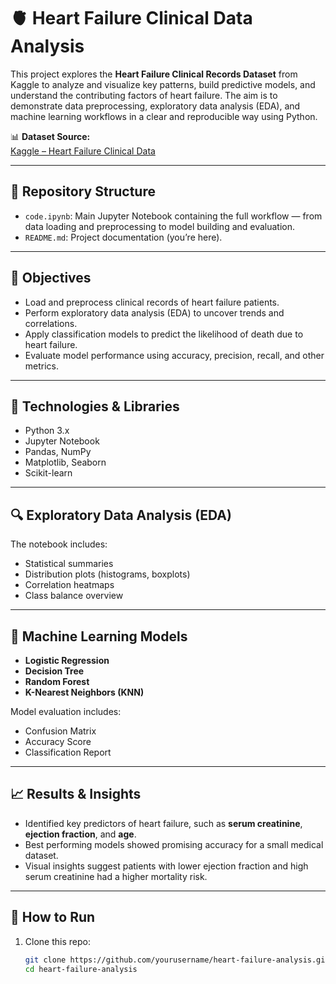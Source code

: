 # 🫀 Heart Failure Clinical Data Analysis

This project explores the **Heart Failure Clinical Records Dataset** from Kaggle to analyze and visualize key patterns, build predictive models, and understand the contributing factors of heart failure. The aim is to demonstrate data preprocessing, exploratory data analysis (EDA), and machine learning workflows in a clear and reproducible way using Python.

📊 **Dataset Source:**  
[Kaggle – Heart Failure Clinical Data](https://www.kaggle.com/datasets/andrewmvd/heart-failure-clinical-data)

---

## 📁 Repository Structure

- `code.ipynb`: Main Jupyter Notebook containing the full workflow — from data loading and preprocessing to model building and evaluation.
- `README.md`: Project documentation (you’re here).

---

## 🧠 Objectives

- Load and preprocess clinical records of heart failure patients.
- Perform exploratory data analysis (EDA) to uncover trends and correlations.
- Apply classification models to predict the likelihood of death due to heart failure.
- Evaluate model performance using accuracy, precision, recall, and other metrics.

---

## 🧪 Technologies & Libraries

- Python 3.x
- Jupyter Notebook
- Pandas, NumPy
- Matplotlib, Seaborn
- Scikit-learn

---

## 🔍 Exploratory Data Analysis (EDA)

The notebook includes:
- Statistical summaries
- Distribution plots (histograms, boxplots)
- Correlation heatmaps
- Class balance overview

---

## 🤖 Machine Learning Models

- **Logistic Regression**
- **Decision Tree**
- **Random Forest**
- **K-Nearest Neighbors (KNN)**

Model evaluation includes:
- Confusion Matrix
- Accuracy Score
- Classification Report

---

## 📈 Results & Insights

- Identified key predictors of heart failure, such as **serum creatinine**, **ejection fraction**, and **age**.
- Best performing models showed promising accuracy for a small medical dataset.
- Visual insights suggest patients with lower ejection fraction and high serum creatinine had a higher mortality risk.

---

## 🚀 How to Run

1. Clone this repo:
   ```bash
   git clone https://github.com/yourusername/heart-failure-analysis.git
   cd heart-failure-analysis
   ```